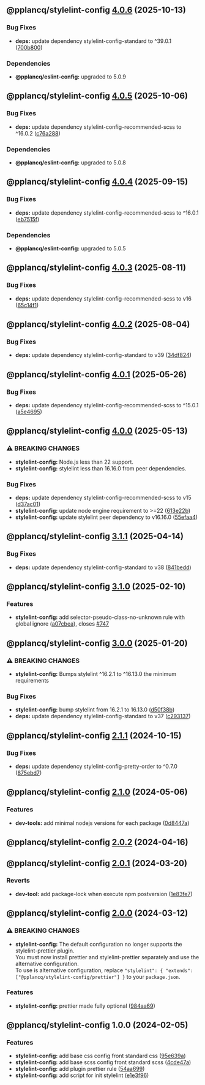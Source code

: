## @pplancq/stylelint-config [4.0.6](https://github.com/pplancq/dev-tools/compare/@pplancq/stylelint-config@4.0.5...@pplancq/stylelint-config@4.0.6) (2025-10-13)

### Bug Fixes

* **deps:** update dependency stylelint-config-standard to ^39.0.1 ([700b800](https://github.com/pplancq/dev-tools/commit/700b800839f0f81eaf607560447f96730cfaec66))


### Dependencies

* **@pplancq/eslint-config:** upgraded to 5.0.9

## @pplancq/stylelint-config [4.0.5](https://github.com/pplancq/dev-tools/compare/@pplancq/stylelint-config@4.0.4...@pplancq/stylelint-config@4.0.5) (2025-10-06)

### Bug Fixes

* **deps:** update dependency stylelint-config-recommended-scss to ^16.0.2 ([c76a288](https://github.com/pplancq/dev-tools/commit/c76a2888dae2afe63667d52c269db8785a003c53))


### Dependencies

* **@pplancq/eslint-config:** upgraded to 5.0.8

## @pplancq/stylelint-config [4.0.4](https://github.com/pplancq/dev-tools/compare/@pplancq/stylelint-config@4.0.3...@pplancq/stylelint-config@4.0.4) (2025-09-15)

### Bug Fixes

* **deps:** update dependency stylelint-config-recommended-scss to ^16.0.1 ([eb7515f](https://github.com/pplancq/dev-tools/commit/eb7515f8ca806ac294127209ef3beb72d86d1d34))


### Dependencies

* **@pplancq/eslint-config:** upgraded to 5.0.5

## @pplancq/stylelint-config [4.0.3](https://github.com/pplancq/dev-tools/compare/@pplancq/stylelint-config@4.0.2...@pplancq/stylelint-config@4.0.3) (2025-08-11)

### Bug Fixes

* **deps:** update dependency stylelint-config-recommended-scss to v16 ([65c14f1](https://github.com/pplancq/dev-tools/commit/65c14f15be0eafeaf583f9c60c37a95d2b85c337))

## @pplancq/stylelint-config [4.0.2](https://github.com/pplancq/dev-tools/compare/@pplancq/stylelint-config@4.0.1...@pplancq/stylelint-config@4.0.2) (2025-08-04)

### Bug Fixes

* **deps:** update dependency stylelint-config-standard to v39 ([34df824](https://github.com/pplancq/dev-tools/commit/34df82449af2441b1fe660de748377d0768fd2dc))

## @pplancq/stylelint-config [4.0.1](https://github.com/pplancq/dev-tools/compare/@pplancq/stylelint-config@4.0.0...@pplancq/stylelint-config@4.0.1) (2025-05-26)

### Bug Fixes

* **deps:** update dependency stylelint-config-recommended-scss to ^15.0.1 ([a5e4695](https://github.com/pplancq/dev-tools/commit/a5e4695fadd2a49973621a8395299af413518333))

## @pplancq/stylelint-config [4.0.0](https://github.com/pplancq/dev-tools/compare/@pplancq/stylelint-config@3.1.1...@pplancq/stylelint-config@4.0.0) (2025-05-13)

### ⚠ BREAKING CHANGES

* **stylelint-config:** Node.js less than 22 support.
* **stylelint-config:** stylelint less than 16.16.0 from peer dependencies.

### Bug Fixes

* **deps:** update dependency stylelint-config-recommended-scss to v15 ([d37ac01](https://github.com/pplancq/dev-tools/commit/d37ac01deb437dca66017c58a66f41ad1c2cfa44))
* **stylelint-config:** update node engine requirement to >=22 ([613e22b](https://github.com/pplancq/dev-tools/commit/613e22b7d581070dbe784e342c04e04c2f1c2fda))
* **stylelint-config:** update stylelint peer dependency to v16.16.0 ([55efaa4](https://github.com/pplancq/dev-tools/commit/55efaa4168abd9c8ac80ca98c8064e95eb8215fe))

## @pplancq/stylelint-config [3.1.1](https://github.com/pplancq/dev-tools/compare/@pplancq/stylelint-config@3.1.0...@pplancq/stylelint-config@3.1.1) (2025-04-14)

### Bug Fixes

* **deps:** update dependency stylelint-config-standard to v38 ([841bedd](https://github.com/pplancq/dev-tools/commit/841beddd14bd44130d80a82856ebcf635f41f517))

## @pplancq/stylelint-config [3.1.0](https://github.com/pplancq/dev-tools/compare/@pplancq/stylelint-config@3.0.0...@pplancq/stylelint-config@3.1.0) (2025-02-10)

### Features

* **stylelint-config:** add selector-pseudo-class-no-unknown rule with global ignore ([a07cbea](https://github.com/pplancq/dev-tools/commit/a07cbea5516b7b53c2a8a389b54eb59556750a9c)), closes [#747](https://github.com/pplancq/dev-tools/issues/747)

## @pplancq/stylelint-config [3.0.0](https://github.com/pplancq/dev-tools/compare/@pplancq/stylelint-config@2.1.1...@pplancq/stylelint-config@3.0.0) (2025-01-20)

### ⚠ BREAKING CHANGES

* **stylelint-config:** Bumps stylelint ^16.2.1 to ^16.13.0 the minimum requirements

### Bug Fixes

* **stylelint-config:** bump stylelint from 16.2.1 to 16.13.0 ([d50f38b](https://github.com/pplancq/dev-tools/commit/d50f38bea6b37a887256e185abcbce4e5d5f831c))
* **deps:** update dependency stylelint-config-standard to v37 ([c293137](https://github.com/pplancq/dev-tools/commit/c2931370cd098ebe7576c8a331510f585db8d32c))

## @pplancq/stylelint-config [2.1.1](https://github.com/pplancq/dev-tools/compare/@pplancq/stylelint-config@2.1.0...@pplancq/stylelint-config@2.1.1) (2024-10-15)

### Bug Fixes

* **deps:** update dependency stylelint-config-pretty-order to ^0.7.0 ([875ebd7](https://github.com/pplancq/dev-tools/commit/875ebd731b4393601653f303c4255441254dc04e))

## @pplancq/stylelint-config [2.1.0](https://github.com/pplancq/dev-tools/compare/@pplancq/stylelint-config@2.0.2...@pplancq/stylelint-config@2.1.0) (2024-05-06)


### Features

* **dev-tools:** add minimal nodejs versions for each package ([0d8447a](https://github.com/pplancq/dev-tools/commit/0d8447a6f4e26ff9cb28baac8434020156d5dac0))

## @pplancq/stylelint-config [2.0.2](https://github.com/pplancq/dev-tools/compare/@pplancq/stylelint-config@2.0.1...@pplancq/stylelint-config@2.0.2) (2024-04-16)

## @pplancq/stylelint-config [2.0.1](https://github.com/pplancq/dev-tools/compare/@pplancq/stylelint-config@2.0.0...@pplancq/stylelint-config@2.0.1) (2024-03-20)


### Reverts

* **dev-tool:** add package-lock when execute npm postversion ([1e83fe7](https://github.com/pplancq/dev-tools/commit/1e83fe7ee8d2529ce3b85e1abb56968171ee01ff))

## @pplancq/stylelint-config [2.0.0](https://github.com/pplancq/dev-tools/compare/@pplancq/stylelint-config@1.0.0...@pplancq/stylelint-config@2.0.0) (2024-03-12)


### ⚠ BREAKING CHANGES

* **stylelint-config:** The default configuration no longer supports the stylelint-prettier plugin.\
You must now install prettier and stylelint-prettier separately and use the alternative configuration.\
To use is alternative configuration, replace `"stylelint": { "extends": ["@pplancq/stylelint-config/prettier"] }` to your `package.json`.

### Features

* **stylelint-config:** prettier made fully optional ([984aa69](https://github.com/pplancq/dev-tools/commit/984aa694f0fe41a5293196ca90c640bba83596ec))

## @pplancq/stylelint-config 1.0.0 (2024-02-05)


### Features

* **stylelint-config:** add base css config front standard css ([95e639a](https://github.com/pplancq/dev-tools/commit/95e639aa8776dc2748be58ffb95a0089a6199f76))
* **stylelint-config:** add base scss config front standard scss ([4cde47a](https://github.com/pplancq/dev-tools/commit/4cde47a247531855594947728b9c636dbc79a036))
* **stylelint-config:** add plugin prettier rule ([54aa699](https://github.com/pplancq/dev-tools/commit/54aa6998b44656eeadb2b29e2e03af299a6ffe54))
* **stylelint-config:** add script for init stylelint ([e1e3f96](https://github.com/pplancq/dev-tools/commit/e1e3f961d781c26ea14e6afb32ac3bca38a80abf))
